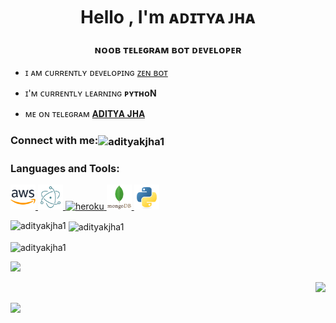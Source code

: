<h1 align="center">Hello , I'm ᴀᴅɪᴛʏᴀ ᴊʜᴀ</h1>
<h3 align="center">ɴᴏᴏʙ ᴛᴇʟᴇɢʀᴀᴍ ʙᴏᴛ ᴅᴇᴠᴇʟᴏᴘᴇʀ</h3>

- ɪ ᴀᴍ ᴄᴜʀʀᴇɴᴛʟʏ ᴅᴇᴠᴇʟᴏᴘɪɴɢ [ᴢᴇɴ ʙᴏᴛ](t.me/zenxrobot)

- ɪ'ᴍ ᴄᴜʀʀᴇɴᴛʟʏ ʟᴇᴀʀɴɪɴɢ **ᴘʏᴛʜᴏN**

- ᴍᴇ ᴏɴ ᴛᴇʟᴇɢʀᴀᴍ [𝐀𝐃𝐈𝐓𝐘𝐀 𝐉𝐇𝐀](t.me/pythonxgamer)

<h3 align="left">Connect with me:</h3cen
<p align="bottom"
<a href="https://instagram.com/adityakjha1" target="blank"><img align="center" src="https://raw.githubusercontent.com/rahuldkjain/github-profile-readme-generator/master/src/images/icons/Social/instagram.svg" alt="adityakjha1" height="30" width="40" /></a>
</p>

<h3 align="left">Languages and Tools:</h3>
<p align="left"> <a href="https://aws.amazon.com" target="_blank" rel="noreferrer"> <img src="https://raw.githubusercontent.com/devicons/devicon/master/icons/amazonwebservices/amazonwebservices-original-wordmark.svg" alt="aws" width="40" height="40"/> </a> <a href="https://www.electronjs.org" target="_blank" rel="noreferrer"> <img src="https://raw.githubusercontent.com/devicons/devicon/master/icons/electron/electron-original.svg" alt="electron" width="40" height="40"/> </a> <a href="https://heroku.com" target="_blank" rel="noreferrer"> <img src="https://www.vectorlogo.zone/logos/heroku/heroku-icon.svg" alt="heroku" width="40" height="40"/> </a> <a href="https://www.mongodb.com/" target="_blank" rel="noreferrer"> <img src="https://raw.githubusercontent.com/devicons/devicon/master/icons/mongodb/mongodb-original-wordmark.svg" alt="mongodb" width="40" height="40"/> </a> <a href="https://www.python.org" target="_blank" rel="noreferrer"> <img src="https://raw.githubusercontent.com/devicons/devicon/master/icons/python/python-original.svg" alt="python" width="40" height="40"/> </a> </p>

<p><img align="left" src="https://github-readme-stats.vercel.app/api/top-langs?username=adityakjha1&show_icons=true&locale=en&layout=compact" alt="adityakjha1" /></p>

<p>&nbsp;<img align="center" src="https://github-readme-stats.vercel.app/api?username=adityakjha1&show_icons=true&locale=en" alt="adityakjha1" /></p>

<p><img align="center" src="https://github-readme-streak-stats.herokuapp.com/?user=adityakjha1&" alt="adityakjha1" /></p>



<p align="bottom">
<a href="https://telegram.me/pythonxgamer"><img src="https://img.shields.io/badge/-pythonXgamer-blue.svg?style=for-the-badge&logo=Telegram"></a>
</p>

<p align="right">
<a href="https://telegram.me/zenxrobot"><img src="https://img.shields.io/badge/-ᴢᴇɴ%20ʙᴏᴛ-blue.svg?style=for-the-badge&logo=Telegram"></a>
</p>

<p align="left">
<a href="https://telegram.me/zensupport"><img src="https://img.shields.io/badge/-sᴜᴘᴘᴏʀᴛ%20ɢʀᴏᴜᴘ-blue.svg?style=for-the-badge&logo=Telegram"></a>
</p>
